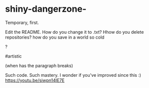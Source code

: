 shiny-dangerzone-
=================

Temporary, first.

Edit the README.
How do you change it to .txt?
Hhow do you delete repositories?
how do you save
in a world
so  cold

?

#artistic

(when has the paragraph breaks)

Such code. Such mastery. I wonder if you've improved since this :)
https://youtu.be/siwpn14IE7E
